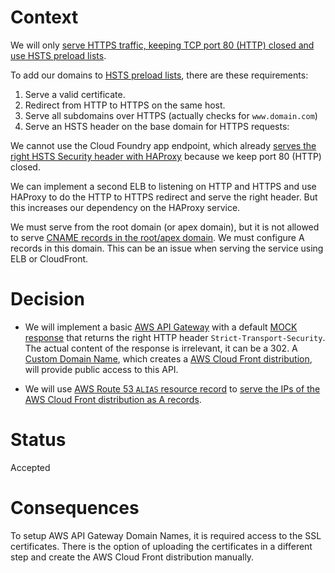 Context
=======

We will only [serve HTTPS traffic, keeping TCP port 80 (HTTP) closed and use HSTS preload lists](ADR443-ssl-only-for-applications-and-cf-endpoints.md).

To add our domains to [HSTS preload lists](https://hstspreload.appspot.com/), there are these requirements:

 1. Serve a valid certificate.
 2. Redirect from HTTP to HTTPS on the same host.
 3. Serve all subdomains over HTTPS (actually checks for `www.domain.com`)
 4. Serve an HSTS header on the base domain for HTTPS requests:

We cannot use the Cloud Foundry app endpoint, which already [serves the
right HSTS Security header with HAProxy](ADR008-haproxy-for-request-rewriting.md)
because we keep port 80 (HTTP) closed.

We can implement a second ELB to listening on HTTP and HTTPS and use
HAProxy to do the HTTP to HTTPS redirect and serve the right header.
But this increases our dependency on the HAProxy service.

We must serve from the root domain (or apex domain), but it is not allowed to
serve [CNAME records in the root/apex domain](http://serverfault.com/questions/613829/why-cant-a-cname-record-be-used-at-the-apex-aka-root-of-a-domain). We must configure A records in this domain. This can be
an issue when serving the service using ELB or CloudFront.

Decision
========

 * We will implement a basic [AWS API Gateway](https://aws.amazon.com/api-gateway/)
   with a default [MOCK response](https://aws.amazon.com/about-aws/whats-new/2015/09/introducing-mock-integration-generate-api-responses-from-api-gateway-directly/)
   that returns the right HTTP header `Strict-Transport-Security`. The actual
   content of the response is irrelevant, it can be a 302.
   A [Custom Domain Name](http://docs.aws.amazon.com/apigateway/latest/developerguide/how-to-custom-domains.html),
   which creates a [AWS Cloud Front distribution](http://docs.aws.amazon.com/AmazonCloudFront/latest/DeveloperGuide/distribution-overview.html),
   will provide public access to this API.

 * We will use [AWS Route 53 `ALIAS` resource record](http://docs.aws.amazon.com/Route53/latest/APIReference/CreateAliasRRSAPI.html)
  to [serve the IPs of the AWS Cloud Front distribution as A records](http://docs.aws.amazon.com/Route53/latest/DeveloperGuide/routing-to-cloudfront-distribution.html).


Status
======
Accepted

Consequences
============

To setup AWS API Gateway Domain Names, it is required access to the SSL certificates. There is the option of uploading the certificates in a different step and create the AWS Cloud Front distribution manually.

